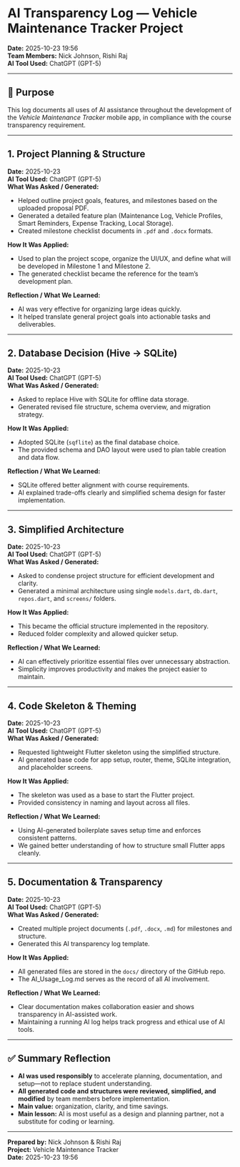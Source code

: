 # AI Transparency Log — Vehicle Maintenance Tracker Project
**Date:** 2025-10-23 19:56  
**Team Members:** Nick Johnson, Rishi Raj  
**AI Tool Used:** ChatGPT (GPT-5)

---

## 🧠 Purpose
This log documents all uses of AI assistance throughout the development of the *Vehicle Maintenance Tracker* mobile app, in compliance with the course transparency requirement.

---

## 1. Project Planning & Structure
**Date:** 2025-10-23  
**AI Tool Used:** ChatGPT (GPT-5)  
**What Was Asked / Generated:**  
- Helped outline project goals, features, and milestones based on the uploaded proposal PDF.  
- Generated a detailed feature plan (Maintenance Log, Vehicle Profiles, Smart Reminders, Expense Tracking, Local Storage).  
- Created milestone checklist documents in `.pdf` and `.docx` formats.  

**How It Was Applied:**  
- Used to plan the project scope, organize the UI/UX, and define what will be developed in Milestone 1 and Milestone 2.  
- The generated checklist became the reference for the team’s development plan.  

**Reflection / What We Learned:**  
- AI was very effective for organizing large ideas quickly.  
- It helped translate general project goals into actionable tasks and deliverables.

---

## 2. Database Decision (Hive → SQLite)
**Date:** 2025-10-23  
**AI Tool Used:** ChatGPT (GPT-5)  
**What Was Asked / Generated:**  
- Asked to replace Hive with SQLite for offline data storage.  
- Generated revised file structure, schema overview, and migration strategy.  

**How It Was Applied:**  
- Adopted SQLite (`sqflite`) as the final database choice.  
- The provided schema and DAO layout were used to plan table creation and data flow.  

**Reflection / What We Learned:**  
- SQLite offered better alignment with course requirements.  
- AI explained trade-offs clearly and simplified schema design for faster implementation.

---

## 3. Simplified Architecture
**Date:** 2025-10-23  
**AI Tool Used:** ChatGPT (GPT-5)  
**What Was Asked / Generated:**  
- Asked to condense project structure for efficient development and clarity.  
- Generated a minimal architecture using single `models.dart`, `db.dart`, `repos.dart`, and `screens/` folders.  

**How It Was Applied:**  
- This became the official structure implemented in the repository.  
- Reduced folder complexity and allowed quicker setup.  

**Reflection / What We Learned:**  
- AI can effectively prioritize essential files over unnecessary abstraction.  
- Simplicity improves productivity and makes the project easier to maintain.

---

## 4. Code Skeleton & Theming
**Date:** 2025-10-23  
**AI Tool Used:** ChatGPT (GPT-5)  
**What Was Asked / Generated:**  
- Requested lightweight Flutter skeleton using the simplified structure.  
- AI generated base code for app setup, router, theme, SQLite integration, and placeholder screens.  

**How It Was Applied:**  
- The skeleton was used as a base to start the Flutter project.  
- Provided consistency in naming and layout across all files.  

**Reflection / What We Learned:**  
- Using AI-generated boilerplate saves setup time and enforces consistent patterns.  
- We gained better understanding of how to structure small Flutter apps cleanly.

---

## 5. Documentation & Transparency
**Date:** 2025-10-23  
**AI Tool Used:** ChatGPT (GPT-5)  
**What Was Asked / Generated:**  
- Created multiple project documents (`.pdf`, `.docx`, `.md`) for milestones and structure.  
- Generated this AI transparency log template.  

**How It Was Applied:**  
- All generated files are stored in the `docs/` directory of the GitHub repo.  
- The AI_Usage_Log.md serves as the record of all AI involvement.  

**Reflection / What We Learned:**  
- Clear documentation makes collaboration easier and shows transparency in AI-assisted work.  
- Maintaining a running AI log helps track progress and ethical use of AI tools.

---

## ✅ Summary Reflection
- **AI was used responsibly** to accelerate planning, documentation, and setup—not to replace student understanding.  
- **All generated code and structures were reviewed, simplified, and modified** by team members before implementation.  
- **Main value:** organization, clarity, and time savings.  
- **Main lesson:** AI is most useful as a design and planning partner, not a substitute for coding or learning.

---

**Prepared by:** Nick Johnson & Rishi Raj  
**Project:** Vehicle Maintenance Tracker  
**Date:** 2025-10-23 19:56

